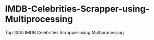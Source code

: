 # IMDB-Celebrities-Scrapper-using-Multiprocessing
Top 1000 IMDB Celebrities Scrapper using Multiprocessing
